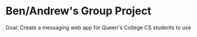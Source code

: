 # Ben/Andrew's Group Project
Goal: Create a messaging web app for Queen's College CS students to use
